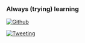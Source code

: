 ### Always (trying) learning

[![Github](https://img.shields.io/badge/-Github-000?style=flat&logo=Github&logoColor=white)](https://github.com/mrisaro)

[![Tweeting](https://img.shields.io/twitter/url/http/shields.io.svg?style=social)](https://twitter.com/tuterisaro)

<!--
**mrisaro/mrisaro** is a ✨ _special_ ✨ repository because its `README.md` (this file) appears on your GitHub profile.

Hi everybody, my name is Matias Risaro I'm PhD physicist from Argentina. I've studied at the University of Buenos Aires, 
Here are some ideas to get you started:

- 🔭 I’m currently working on ...
- 🌱 I’m currently learning ...
- 👯 I’m looking to collaborate on ...
- 🤔 I’m looking for help with ...
- 💬 Ask me about ...
- 📫 How to reach me: ...
- 😄 Pronouns: ...
- ⚡ Fun fact: ...
-->
